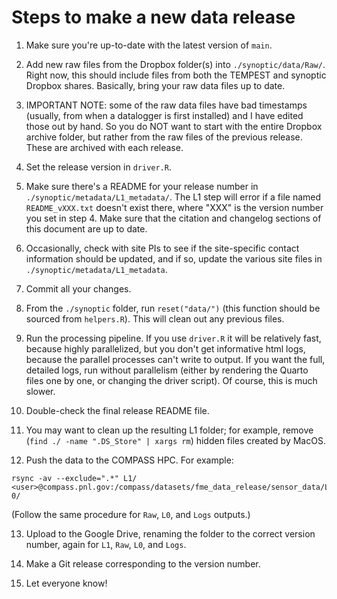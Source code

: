# Steps to make a new data release

1. Make sure you're up-to-date with the latest version of `main`.

2. Add new raw files from the Dropbox folder(s) into
`./synoptic/data/Raw/`. Right now, this should include files from both
the TEMPEST and synoptic Dropbox shares. Basically, bring your raw data
files up to date.

3. IMPORTANT NOTE: some of the raw data files have bad timestamps
(usually, from when a datalogger is first installed) and I have edited
those out by hand. So you do NOT want to start with the entire Dropbox
archive folder, but rather from the raw files of the previous release.
These are archived with each release.

4. Set the release version in `driver.R`.

5. Make sure there's a README for your release number in
`./synoptic/metadata/L1_metadata/`. The L1 step will error if a file
named `README_vXXX.txt` doesn't exist there, where "XXX" is the version
number you set in step 4. Make sure that the citation and changelog
sections of this document are up to date.

6. Occasionally, check with site PIs to see if the site-specific contact
information should be updated, and if so, update the various site files
in `./synoptic/metadata/L1_metadata`.

7. Commit all your changes.

8. From the `./synoptic` folder, run `reset("data/")` (this function
should be sourced from `helpers.R`). This will clean out any previous
files.

9. Run the processing pipeline. If you use `driver.R` it will be
relatively fast, because highly parallelized, but you don't get
informative html logs, because the parallel processes can't write to
output. If you want the full, detailed logs, run without parallelism
(either by rendering the Quarto files one by one, or changing the driver
script). Of course, this is much slower.

10. Double-check the final release README file.

11. You may want to clean up the resulting L1 folder; for example,
remove (`find ./ -name ".DS_Store" | xargs rm`) hidden files created by MacOS.

12. Push the data to the COMPASS HPC. For example:

```
rsync -av --exclude=".*" L1/ <user>@compass.pnl.gov:/compass/datasets/fme_data_release/sensor_data/Level1/v1-0/
```

(Follow the same procedure for `Raw`, `L0`, and `Logs` outputs.)

13. Upload to the Google Drive, renaming the folder to the correct
version number, again for `L1`, `Raw`, `L0`, and `Logs`.

14. Make a Git release corresponding to the version number.

15. Let everyone know!
